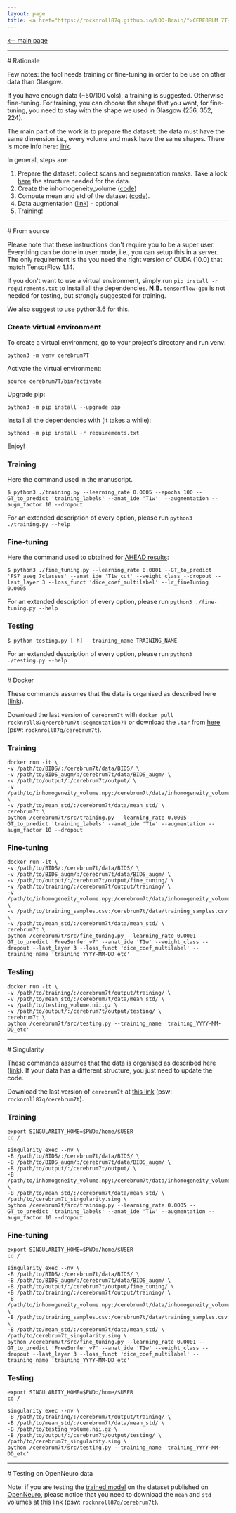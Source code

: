 ```yaml
---
layout: page
title: <a href="https://rocknroll87q.github.io/LOD-Brain/">CEREBRUM 7T</a>
---
```


[<-- main page](https://rocknroll87q.github.io/LOD-Brain/)

<hr>
# Rationale

Few notes: the tool needs training or fine-tuning in order to be use on other data than Glasgow.

If you have enough data (~50/100 vols), a training is suggested. Otherwise fine-tuning.
For training, you can choose the shape that you want, for fine-tuning, you need to stay with the shape we used in Glasgow (256, 352, 224).

The main part of the work is to prepare the dataset: the data must have the same dimension i.e., every volume and mask have the same shapes.
There is more info here: [link](https://github.com/rockNroll87q/cerebrum7t/issues/).

In general, steps are:

1.	Prepare the dataset: collect scans and segmentation masks. Take a look [here](https://rocknroll87q.github.io/cerebrum7t/data) the structure needed for the data.
2.	Create the inhomogeneity_volume ([code](https://github.com/rockNroll87q/cerebrum7t/blob/master/src/misc/inhomogeneity_volume.py))
3.	Compute mean and std of the dataset ([code](https://github.com/rockNroll87q/cerebrum7t/blob/master/src/misc/mean_discover_BIDS.py)).
4.	Data augmentation ([link](https://github.com/rockNroll87q/cerebrum7t/blob/master/src/misc/offline_data_augmentation.py)) - optional
5.	Training!



<hr>
# From source

Please note that these instructions don't require you to be a super user. Everything can be done in user mode, i.e., you can setup this in a server. 
The only requirement is the you need the right version of CUDA (10.0) that match TensorFlow 1.14.

If you don't want to use a virtual environment, simply run `pip install -r requirements.txt` to install all the dependencies. 
<b>N.B.</b> `tensorflow-gpu` is not needed for testing, but strongly suggested for training.

We also suggest to use python3.6 for this.

### Create virtual environment

To create a virtual environment, go to your project’s directory and run venv:

`python3 -m venv cerebrum7T`

Activate the virtual environment:

`source cerebrum7T/bin/activate`

Upgrade pip:

`python3 -m pip install --upgrade pip`

Install all the dependencies with (it takes a while):

`python3 -m pip install -r requirements.txt`

Enjoy!

### Training

Here the command used in the manuscript.

~~~
$ python3 ./training.py --learning_rate 0.0005 --epochs 100 --GT_to_predict 'training_labels' --anat_ide 'T1w'  --augmentation --augm_factor 10 --dropout
~~~

For an extended description of every option, please run `python3 ./training.py --help`

### Fine-tuning

Here the command used to obtained for [AHEAD results](https://rocknroll87q.github.io/cerebrum7t/results_ahead):

~~~
$ python3 ./fine_tuning.py --learning_rate 0.0001 --GT_to_predict 'FS7_aseg_7classes' --anat_ide 'T1w_cut' --weight_class --dropout --last_layer 3 --loss_funct 'dice_coef_multilabel' --lr_fineTuning 0.0005
~~~

For an extended description of every option, please run `python3 ./fine-tuning.py --help`

### Testing

~~~
$ python testing.py [-h] --training_name TRAINING_NAME
~~~

For an extended description of every option, please run `python3 ./testing.py --help`

<hr>
# Docker

These commands assumes that the data is organised as described here ([link](https://github.com/rockNroll87q/cerebrum7t/blob/master/data/README.md)).

Download the last version of `cerebrum7t` with `docker pull rocknroll87q/cerebrum7t:segmentation7T` or download the `.tar` from [here](https://cloud.psy.gla.ac.uk/index.php/s/CNZDdvvnjJ4iBx3) (psw: `rocknroll87q/cerebrum7t`).

### Training

~~~
docker run -it \
-v /path/to/BIDS/:/cerebrum7t/data/BIDS/ \
-v /path/to/BIDS_augm/:/cerebrum7t/data/BIDS_augm/ \
-v /path/to/output/:/cerebrum7t/output/ \
-v /path/to/inhomogeneity_volume.npy:/cerebrum7t/data/inhomogeneity_volume.npy \
-v /path/to/mean_std/:/cerebrum7t/data/mean_std/ \
cerebrum7t \
python /cerebrum7t/src/training.py --learning_rate 0.0005 --GT_to_predict 'training_labels' --anat_ide 'T1w' --augmentation --augm_factor 10 --dropout
~~~

### Fine-tuning

~~~
docker run -it \
-v /path/to/BIDS/:/cerebrum7t/data/BIDS/ \
-v /path/to/BIDS_augm/:/cerebrum7t/data/BIDS_augm/ \
-v /path/to/output/:/cerebrum7t/output/fine_tuning/ \
-v /path/to/training/:/cerebrum7t/output/training/ \
-v /path/to/inhomogeneity_volume.npy:/cerebrum7t/data/inhomogeneity_volume.npy \
-v /path/to/training_samples.csv:/cerebrum7t/data/training_samples.csv \
-v /path/to/mean_std/:/cerebrum7t/data/mean_std/ \
cerebrum7t \
python /cerebrum7t/src/fine_tuning.py --learning_rate 0.0001 --GT_to_predict 'FreeSurfer_v7' --anat_ide 'T1w' --weight_class --dropout --last_layer 3 --loss_funct 'dice_coef_multilabel' --training_name 'training_YYYY-MM-DD_etc'
~~~

### Testing

~~~
docker run -it \
-v /path/to/training/:/cerebrum7t/output/training/ \
-v /path/to/mean_std/:/cerebrum7t/data/mean_std/ \
-v /path/to/testing_volume.nii.gz \
-v /path/to/output/:/cerebrum7t/output/testing/ \
cerebrum7t \
python /cerebrum7t/src/testing.py --training_name 'training_YYYY-MM-DD_etc'
~~~


<hr>
# Singularity

These commands assumes that the data is organised as described here ([link](https://github.com/rockNroll87q/cerebrum7t/blob/master/data/README.md)). If your data has a different structure, you just need to update the code.

Download the last version of `cerebrum7t` at [this link](https://cloud.psy.gla.ac.uk/index.php/s/OUeuBjoxavTJq1Z) (psw: `rocknroll87q/cerebrum7t`).

### Training

~~~
export SINGULARITY_HOME=$PWD:/home/$USER
cd /

singularity exec --nv \
-B /path/to/BIDS/:/cerebrum7t/data/BIDS/ \
-B /path/to/BIDS_augm/:/cerebrum7t/data/BIDS_augm/ \
-B /path/to/output/:/cerebrum7t/output/ \
-B /path/to/inhomogeneity_volume.npy:/cerebrum7t/data/inhomogeneity_volume.npy \
-B /path/to/mean_std/:/cerebrum7t/data/mean_std/ \
/path/to/cerebrum7t_singularity.simg \
python /cerebrum7t/src/training.py --learning_rate 0.0005 --GT_to_predict 'training_labels' --anat_ide 'T1w' --augmentation --augm_factor 10 --dropout
~~~




### Fine-tuning


~~~
export SINGULARITY_HOME=$PWD:/home/$USER
cd /

singularity exec --nv \
-B /path/to/BIDS/:/cerebrum7t/data/BIDS/ \
-B /path/to/BIDS_augm/:/cerebrum7t/data/BIDS_augm/ \
-B /path/to/output/:/cerebrum7t/output/fine_tuning/ \
-B /path/to/training/:/cerebrum7t/output/training/ \
-B /path/to/inhomogeneity_volume.npy:/cerebrum7t/data/inhomogeneity_volume.npy \
-B /path/to/training_samples.csv:/cerebrum7t/data/training_samples.csv \
-B /path/to/mean_std/:/cerebrum7t/data/mean_std/ \
/path/to/cerebrum7t_singularity.simg \
python /cerebrum7t/src/fine_tuning.py --learning_rate 0.0001 --GT_to_predict 'FreeSurfer_v7' --anat_ide 'T1w' --weight_class --dropout --last_layer 3 --loss_funct 'dice_coef_multilabel' --training_name 'training_YYYY-MM-DD_etc'
~~~


 
### Testing

~~~
export SINGULARITY_HOME=$PWD:/home/$USER
cd /

singularity exec --nv \
-B /path/to/training/:/cerebrum7t/output/training/ \
-B /path/to/mean_std/:/cerebrum7t/data/mean_std/ \
-B /path/to/testing_volume.nii.gz \
-B /path/to/output/:/cerebrum7t/output/testing/ \
/path/to/cerebrum7t_singularity.simg \
python /cerebrum7t/src/testing.py --training_name 'training_YYYY-MM-DD_etc'
~~~

<hr>
# Testing on OpenNeuro data

Note: if you are testing the [trained model](https://github.com/rockNroll87q/cerebrum7t/tree/master/trained_model) on the dataset published on [OpenNeuro](https://openneuro.org/datasets/ds003642/versions/1.1.0), please notice that you need to download the  `mean` and `std` volumes [at this link](https://cloud.psy.gla.ac.uk/index.php/s/efPCRdOB6FCEzrT) (psw: `rocknroll87q/cerebrum7t`).